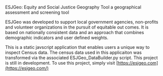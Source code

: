 
ESJGeo: Equity and Social Justice Geography Tool
a geographical assessment and screening tool

ESJGeo was developed to support local government agencies, non-profits and volunteer organizations in the pursuit of equitable out comes.  It is based on nationally consistent data and an approach that combines demographic indicators and user defined weights.

This is a static javscript application that enables users a unique way to inspect Census data. The census data used in this applicaiton was transformed via the associated ESJGeo_DataBuilder.py script.
This project is still in development.
To use this project, simply visit [https://esjgeo.com](https://esjgeo.com/)
